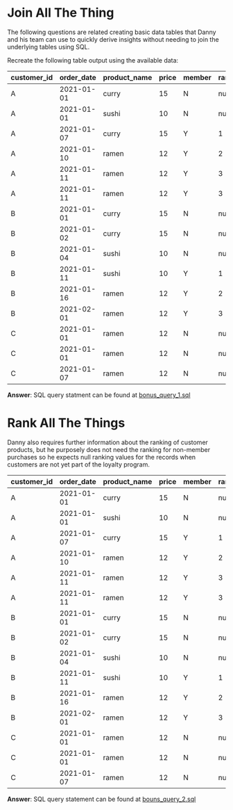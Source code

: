 # Join All The Thing
The following questions are related creating basic data tables that Danny and his team can use to quickly derive insights without needing to join the underlying tables using SQL.

Recreate the following table output using the available data:

| **customer_id** | **order_date** | **product_name** | **price** | **member** | **ranking** |
|-----------------|----------------|------------------|-----------|------------|-------------|
| A               | 2021-01-01     | curry            | 15        | N          | null        |
| A               | 2021-01-01     | sushi            | 10        | N          | null        |
| A               | 2021-01-07     | curry            | 15        | Y          | 1           |
| A               | 2021-01-10     | ramen            | 12        | Y          | 2           |
| A               | 2021-01-11     | ramen            | 12        | Y          | 3           |
| A               | 2021-01-11     | ramen            | 12        | Y          | 3           |
| B               | 2021-01-01     | curry            | 15        | N          | null        |
| B               | 2021-01-02     | curry            | 15        | N          | null        |
| B               | 2021-01-04     | sushi            | 10        | N          | null        |
| B               | 2021-01-11     | sushi            | 10        | Y          | 1           |
| B               | 2021-01-16     | ramen            | 12        | Y          | 2           |
| B               | 2021-02-01     | ramen            | 12        | Y          | 3           |
| C               | 2021-01-01     | ramen            | 12        | N          | null        |
| C               | 2021-01-01     | ramen            | 12        | N          | null        |
| C               | 2021-01-07     | ramen            | 12        | N          | null        |

**Answer**: SQL query statment can be found at [bonus_query_1.sql](bonus_query_1.sql)


# Rank All The Things

Danny also requires further information about the ranking of customer products, but he purposely does not need the ranking for non-member purchases so he expects null ranking values for the records when customers are not yet part of the loyalty program.

| **customer_id** | **order_date** | **product_name** | **price** | **member** | **ranking** |
|-----------------|----------------|------------------|-----------|------------|-------------|
| A               | 2021-01-01     | curry            | 15        | N          | null        |
| A               | 2021-01-01     | sushi            | 10        | N          | null        |
| A               | 2021-01-07     | curry            | 15        | Y          | 1           |
| A               | 2021-01-10     | ramen            | 12        | Y          | 2           |
| A               | 2021-01-11     | ramen            | 12        | Y          | 3           |
| A               | 2021-01-11     | ramen            | 12        | Y          | 3           |
| B               | 2021-01-01     | curry            | 15        | N          | null        |
| B               | 2021-01-02     | curry            | 15        | N          | null        |
| B               | 2021-01-04     | sushi            | 10        | N          | null        |
| B               | 2021-01-11     | sushi            | 10        | Y          | 1           |
| B               | 2021-01-16     | ramen            | 12        | Y          | 2           |
| B               | 2021-02-01     | ramen            | 12        | Y          | 3           |
| C               | 2021-01-01     | ramen            | 12        | N          | null        |
| C               | 2021-01-01     | ramen            | 12        | N          | null        |
| C               | 2021-01-07     | ramen            | 12        | N          | null        |

**Answer**: SQL query statement can be found at [bouns_query_2.sql](bonus_query_2.sql)